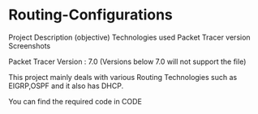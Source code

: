 # Routing-Configurations

Project Description (objective) Technologies used Packet Tracer version Screenshots

Packet Tracer Version : 7.0 (Versions below 7.0 will not support the file)

This project mainly deals with various Routing Technologies such as EIGRP,OSPF and it also has DHCP.

You can find the required code in CODE 
